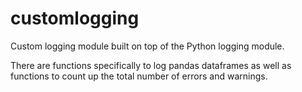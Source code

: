# customlogging
Custom logging module built on top of the Python logging module.

There are functions specifically to log pandas dataframes as well
as functions to count up the total number of errors and warnings.
